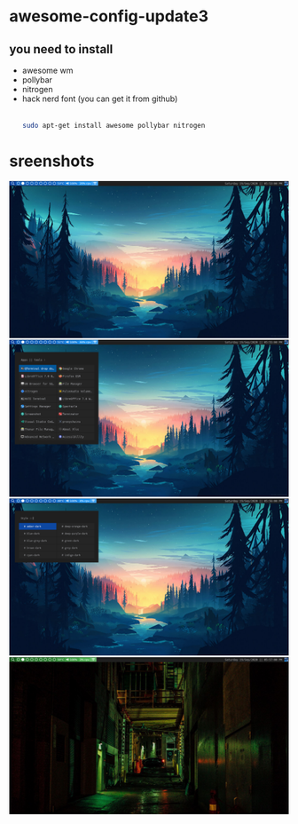 # awesome-config-update3

## you need to install
* awesome wm
* pollybar
* nitrogen
* hack nerd font (you can get it from github)
    ```bash

    sudo apt-get install awesome pollybar nitrogen

    ```
    
# sreenshots


![Alt text](Screenshot_2020-09-19_17-53-25.png?raw=true "main screen")
![Alt text](Screenshot_20200919_175555.png?raw=true "menu")
![Alt text](Screenshot_20200919_175644.png?raw=true "changing colors")
![Alt text](Screenshot_20200919_175727.png?raw=true "color changed to green")
